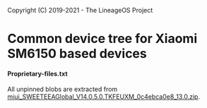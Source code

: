 Copyright (C) 2019-2021 - The LineageOS Project

Common device tree for Xiaomi SM6150 based devices
==============

#### Proprietary-files.txt
All unpinned blobs are extracted from [miui_SWEETEEAGlobal_V14.0.5.0.TKFEUXM_0c4ebca0e8_13.0.zip](https://bigota.d.miui.com/V14.0.5.0.TKFEUXM/miui_SWEETEEAGlobal_V14.0.5.0.TKFEUXM_0c4ebca0e8_13.0.zip).
